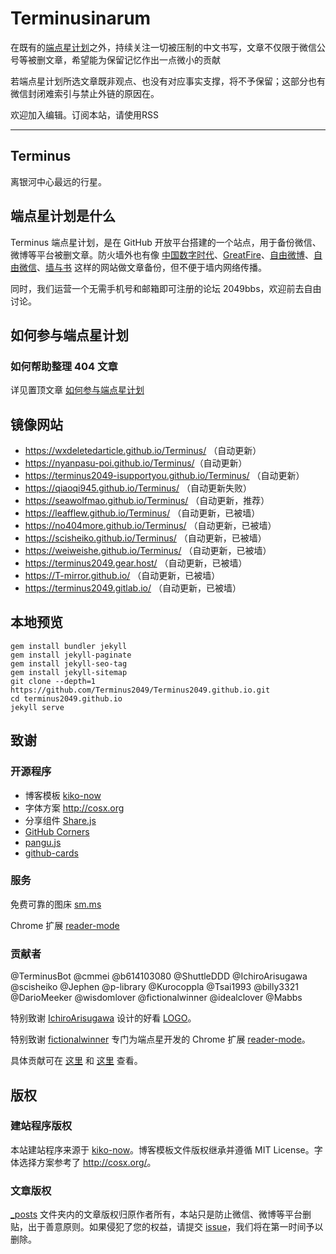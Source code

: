 # Terminusinarum

在既有的[端点星计划](terminus2049.github.io)之外，持续关注一切被压制的中文书写，文章不仅限于微信公号等被删文章，希望能为保留记忆作出一点微小的贡献

若端点星计划所选文章既非观点、也没有对应事实支撑，将不予保留；这部分也有微信封闭难索引与禁止外链的原因在。

欢迎加入编辑。订阅本站，请使用RSS

---
## Terminus
离银河中心最远的行星。

## 端点星计划是什么

Terminus 端点星计划，是在 GitHub 开放平台搭建的一个站点，用于备份微信、微博等平台被删文章。防火墙外也有像 [中国数字时代](https://chinadigitaltimes.net/chinese/)、[GreatFire](https://zh.greatfire.org/)、[自由微博](https://freeweibo.com/)、[自由微信](https://freewechat.com/)、[墙与书](https://wallsandbooks.wordpress.com) 这样的网站做文章备份，但不便于墙内网络传播。

同时，我们运营一个无需手机号和邮箱即可注册的论坛 2049bbs，欢迎前去自由讨论。

## 如何参与端点星计划

### 如何帮助整理 404 文章

详见置顶文章 [如何参与端点星计划](https://github.com/Terminus2049/Terminus2049.github.io/blob/master/_posts/2018-04-01-how-to-participate-in-terminus.md)

## 镜像网站

* <https://wxdeletedarticle.github.io/Terminus/> （自动更新）
* <https://nyanpasu-poi.github.io/Terminus/>（自动更新）
* <https://terminus2049-isupportyou.github.io/Terminus/> （自动更新）
* <https://qiaoqi945.github.io/Terminus/> （自动更新失败）
* <https://seawolfmao.github.io/Terminus/> （自动更新，推荐）
* <https://leafflew.github.io/Terminus/> （自动更新，已被墙）
* <https://no404more.github.io/Terminus/> （自动更新，已被墙）
* <https://scisheiko.github.io/Terminus/> （自动更新，已被墙）
* <https://weiweishe.github.io/Terminus/> （自动更新，已被墙）
* <https://terminus2049.gear.host/> （自动更新，已被墙）
* <https://T-mirror.github.io/> （自动更新，已被墙）
* <https://terminus2049.gitlab.io/> （自动更新，已被墙）

## 本地预览

```
gem install bundler jekyll
gem install jekyll-paginate
gem install jekyll-seo-tag
gem install jekyll-sitemap
git clone --depth=1 https://github.com/Terminus2049/Terminus2049.github.io.git
cd terminus2049.github.io
jekyll serve
```

## 致谢

### 开源程序

- 博客模板 [kiko-now](https://github.com/AWEEKJ/kiko-now)
- 字体方案 <http://cosx.org>
- 分享组件 [Share.js](https://github.com/overtrue/share.js)
- [GitHub Corners](http://tholman.com/github-corners/)
- [pangu.js](https://github.com/vinta/pangu.js)
- [github-cards](https://github.com/lepture/github-cards)

### 服务

免费可靠的图床 [sm.ms](https://sm.ms/)

Chrome 扩展 [reader-mode](https://github.com/fictionalwinner/reader-mode)

### 贡献者

@TerminusBot @cmmei @b614103080 @ShuttleDDD @IchiroArisugawa @scisheiko @Jephen @p-library @Kurocoppla @Tsai1993 @billy3321 @DarioMeeker @wisdomlover @fictionalwinner @idealclover @Mabbs

特别致谢 [IchiroArisugawa](https://github.com/IchiroArisugawa) 设计的好看 [LOGO](https://github.com/Terminus2049/Terminus2049.github.io/tree/master/images)。

特别致谢 [fictionalwinner](https://github.com/fictionalwinner) 专门为端点星开发的 Chrome 扩展 [reader-mode](https://github.com/fictionalwinner/reader-mode)。

具体贡献可在 [这里](https://github.com/Info-cn/Terminus/graphs/contributors) 和 [这里](https://github.com/Terminus2049/Terminus2049.github.io/graphs/contributors) 查看。

## 版权

### 建站程序版权

本站建站程序来源于 [kiko-now](https://github.com/AWEEKJ/kiko-now)。博客模板文件版权继承并遵循 MIT License。字体选择方案参考了 <http://cosx.org/>。

### 文章版权

[_posts](https://github.com/Terminus2049/Terminus2049.github.io/tree/master/_posts) 文件夹内的文章版权归原作者所有，本站只是防止微信、微博等平台删贴，出于善意原则。如果侵犯了您的权益，请提交 [issue](https://github.com/Terminus2049/Terminus2049.github.io/issues)，我们将在第一时间予以删除。
